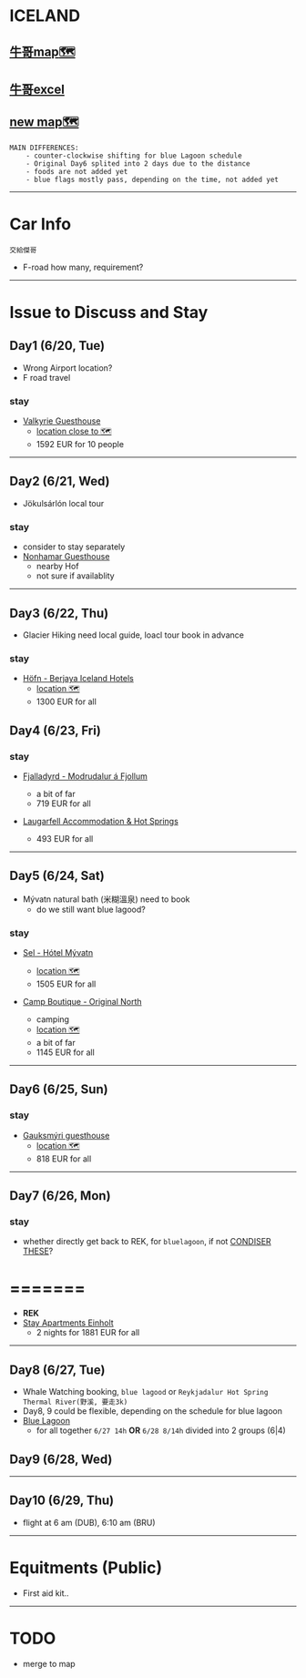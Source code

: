 # ICELAND
## [牛哥map:world_map:](https://www.google.com/maps/d/viewer?fbclid=IwAR1MKG8xziSJ_a0KEsVOUxWZ6nquPRWmRrTC1_N_v6tM7Hh9XKHiINk7mik&mid=1861fb8VNtdzUV8INnZp2Fh8MtJtnO0M&ll=64.1178366624364%2C-20.527383498523022&z=9)
## [牛哥excel](https://docs.google.com/spreadsheets/d/139xsVyPWRUAUWX7-xDadWW3uITqYF8A9CuvPU_sxrhQ/edit#gid=1673988949)

## [new map:world_map:](https://www.google.com/maps/d/viewer?mid=1qcq7Aeu2GPtIfjSlQowYe2i-LsXMQF0&ll=63.53205230000004%2C-19.51137060000001&z=10)
    MAIN DIFFERENCES:
        - counter-clockwise shifting for blue Lagoon schedule
        - Original Day6 splited into 2 days due to the distance
        - foods are not added yet
        - blue flags mostly pass, depending on the time, not added yet
        

---

# Car Info
 `交給傑哥`
  * F-road how many, requirement?

---
# Issue to Discuss and Stay


## Day1 (6/20, Tue)

- Wrong Airport location?
- F road travel

### stay

* [Valkyrie Guesthouse](https://www.airbnb.com/rooms/49110359?adults=9&location=Vik%2C%20Iceland&check_in=2023-06-20&check_out=2023-06-21&federated_search_id=cd0f3137-8be3-49f0-8890-4ed5d376d0b8&source_impression_id=p3_1678492080_sOOVqWSBDKtqy%2BlB)
    * [location close to :world_map:](https://www.google.com/maps/place/Seljalandsfoss/@63.6092574,-20.0252731,12.5z/data=!4m6!3m5!1s0x48d71eadc4d081ed:0x46b389d26b602e45!8m2!3d63.6155997!4d-19.9886113!16s%2Fg%2F1jkyvdkzf)
    * 1592 EUR for 10 people

---


## Day2 (6/21, Wed)
* Jökulsárlón local tour

### stay
* consider to stay separately
* [Nonhamar Guesthouse](https://www.tripadvisor.com/Hotel_Review-g612424-d2156200-Reviews-Nonhamar_Guesthouse-Vatnajokull_National_Park_East_Region.html)
    * nearby Hof
    * not sure if availablity


---

## Day3 (6/22, Thu)
* Glacier Hiking need local guide, loacl tour book in advance

### stay
* [Höfn - Berjaya Iceland Hotels](https://www.booking.com/hotel/is/hotel-edda-hofn.en-gb.html?aid=304142&label=gen173nr-1FCAEoggI46AdIM1gEaBWIAQGYAQm4AQfIAQzYAQHoAQH4AQyIAgGoAgO4AuqAr6AGwAIB0gIkNzY2M2ZmMmItYTA3MC00NDJmLThmNTEtOGY2YzY2NDRkYTk52AIG4AIB&sid=5e5c6123a3c77341c83890af980477d5&all_sr_blocks=54414601_363648061_2_2_0%2C54414601_363648061_2_2_0%2C54414601_363648061_2_2_0%2C54414601_363648061_2_2_0%2C54414601_363648061_2_2_0;checkin=2023-06-22;checkout=2023-06-23;dest_id=-2646664;dest_type=city;dist=0;group_adults=10;group_children=0;hapos=1;highlighted_blocks=54414601_363648061_2_2_0%2C54414601_363648061_2_2_0%2C54414601_363648061_2_2_0%2C54414601_363648061_2_2_0%2C54414601_363648061_2_2_0;hpos=1;matching_block_id=54414601_363648061_2_2_0;no_rooms=1;req_adults=10;req_children=0;room1=A%2CA%2CA%2CA%2CA%2CA%2CA%2CA%2CA%2CA;sb_price_type=total;sr_order=popularity;sr_pri_blocks=54414601_363648061_2_2_0__26000%2C54414601_363648061_2_2_0__26000%2C54414601_363648061_2_2_0__26000%2C54414601_363648061_2_2_0__26000%2C54414601_363648061_2_2_0__26000;srepoch=1678494009;srpvid=ab4f025c0f130189;type=total;ucfs=1&#map_closed)
    * [location :world_map:](https://www.google.be/maps/place/R%C3%A1narsl%C3%B3%C3%B0+3,+780+H%C3%B6fn+%C3%AD+Hornafir%C3%B0i,+Iceland/@64.2495722,-15.2096145,17z/data=!3m1!4b1!4m6!3m5!1s0x48cfac5a7911f66b:0x8195ca36bc916304!8m2!3d64.2495699!4d-15.2074258!16s%2Fg%2F11pysbg66c?hl=en-GB)
    * 1300 EUR for all


## Day4 (6/23, Fri)

### stay

* [Fjalladyrd - Modrudalur á Fjollum](https://www.booking.com/hotel/is/fjalladyrd-modrudalur-a-fjollum.en-gb.html?aid=304142&label=gen173nr-1FCAEoggI46AdIM1gEaBWIAQGYAQm4AQfIAQzYAQHoAQH4AQyIAgGoAgO4AuqAr6AGwAIB0gIkNzY2M2ZmMmItYTA3MC00NDJmLThmNTEtOGY2YzY2NDRkYTk52AIG4AIB&sid=5e5c6123a3c77341c83890af980477d5&atlas_src=hp_iw_btn&checkin=2023-06-23&checkout=2023-06-24&dist=0&group_adults=10&group_children=0&no_rooms=1&room1=A%2CA%2CA%2CA%2CA%2CA%2CA%2CA%2CA%2CA&sb_price_type=total&srepoch=1678495164&srpvid=a071047906540250&type=total&)
    * a bit of far
    * 719 EUR for all

* [Laugarfell Accommodation & Hot Springs](https://www.booking.com/hotel/is/laugarfell-highland-hostel.en-gb.html?aid=304142&label=gen173nr-1FCAEoggI46AdIM1gEaBWIAQGYAQm4AQfIAQzYAQHoAQH4AQyIAgGoAgO4AuqAr6AGwAIB0gIkNzY2M2ZmMmItYTA3MC00NDJmLThmNTEtOGY2YzY2NDRkYTk52AIG4AIB&sid=5e5c6123a3c77341c83890af980477d5&atlas_src=hp_iw_btn&checkin=2023-06-23&checkout=2023-06-24&dist=0&group_adults=10&group_children=0&no_rooms=1&room1=A%2CA%2CA%2CA%2CA%2CA%2CA%2CA%2CA%2CA&sb_price_type=total&srepoch=1678495453&srpvid=a071047906540250&type=total&)
    * 493 EUR for all


---

## Day5 (6/24, Sat)

* Mývatn natural bath (米糊溫泉) need to book
    * do we still want blue lagood?

### stay
* [Sel - Hótel Mývatn](https://www.booking.com/hotel/is/sel-ha3tel-ma1-2vatn.en-gb.html?aid=304142&label=gen173nr-1FCAEoggI46AdIM1gEaBWIAQGYAQm4AQfIAQzYAQHoAQH4AQyIAgGoAgO4AuqAr6AGwAIB0gIkNzY2M2ZmMmItYTA3MC00NDJmLThmNTEtOGY2YzY2NDRkYTk52AIG4AIB&sid=5e5c6123a3c77341c83890af980477d5&all_sr_blocks=36851304_361082417_0_41_0%2C36851304_361082417_0_41_0%2C36851305_361082417_0_41_0%2C36851305_361082417_0_41_0;checkin=2023-06-24;checkout=2023-06-25;dest_id=-2651762;dest_type=city;dist=0;group_adults=10;group_children=0;hapos=2;highlighted_blocks=36851304_361082417_0_41_0%2C36851304_361082417_0_41_0%2C36851305_361082417_0_41_0%2C36851305_361082417_0_41_0;hpos=2;matching_block_id=36851304_361082417_0_41_0;no_rooms=1;req_adults=10;req_children=0;room1=A%2CA%2CA%2CA%2CA%2CA%2CA%2CA%2CA%2CA;sb_price_type=total;sr_order=popularity;sr_pri_blocks=36851304_361082417_0_41_0__40140%2C36851304_361082417_0_41_0__40140%2C36851305_361082417_0_41_0__35106%2C36851305_361082417_0_41_0__35106;srepoch=1678495731;srpvid=b3c905b9315f0252;type=total;ucfs=1&#map_closed)
    * [location :world_map:](https://www.google.be/maps/search/Sk%C3%BAtusta%C3%B0ir+,+660+Myvatn,+Iceland+/@65.6128781,-17.0137663,12z/data=!3m1!4b1?hl=en-GB)
    * 1505 EUR for all

* [Camp Boutique - Original North](https://www.booking.com/hotel/is/camp-boutique-original-north.en-gb.html?aid=304142&label=gen173nr-1FCAEoggI46AdIM1gEaBWIAQGYAQm4AQfIAQzYAQHoAQH4AQyIAgGoAgO4AuqAr6AGwAIB0gIkNzY2M2ZmMmItYTA3MC00NDJmLThmNTEtOGY2YzY2NDRkYTk52AIG4AIB&sid=5e5c6123a3c77341c83890af980477d5&atlas_src=sr_iw_btn;checkin=2023-06-24;checkout=2023-06-25;dest_id=-2651762;dest_type=city;dist=0;group_adults=10;group_children=0;highlighted_blocks=445635301_345967434_2_2_0;no_rooms=1;room1=A%2CA%2CA%2CA%2CA%2CA%2CA%2CA%2CA%2CA;sb_price_type=total;type=total;ucfs=1&)
    * camping
    * [location :world_map:](https://www.google.be/maps/place/Originalnorth+Iceland/@65.799372,-17.5066155,17z/data=!3m1!4b1!4m9!3m8!1s0x48cd7b9311f53b29:0x4ca24e54a41e703a!5m2!4m1!1i2!8m2!3d65.7993698!4d-17.5044268!16s%2Fg%2F11h3g4dw0x?hl=en-GB)
    * a bit of far
    * 1145 EUR for all
    
---

## Day6 (6/25, Sun)

### stay
* [Gauksmýri guesthouse](https://www.booking.com/hotel/is/sveitasetrid-gauksmyri.en-gb.html?aid=304142&label=gen173nr-1FCAEoggI46AdIM1gEaBWIAQGYAQm4AQfIAQzYAQHoAQH4AQyIAgGoAgO4AuqAr6AGwAIB0gIkNzY2M2ZmMmItYTA3MC00NDJmLThmNTEtOGY2YzY2NDRkYTk52AIG4AIB&sid=5e5c6123a3c77341c83890af980477d5&all_sr_blocks=795079402_339594077_3_1_0%2C795079402_339594077_3_1_0%2C795079401_339594077_2_1_0%2C795079401_339594077_2_1_0;checkin=2023-06-25;checkout=2023-06-26;dest_id=-2655831;dest_type=city;dist=0;group_adults=10;group_children=0;hapos=1;highlighted_blocks=795079402_339594077_3_1_0%2C795079402_339594077_3_1_0%2C795079401_339594077_2_1_0%2C795079401_339594077_2_1_0;hpos=1;matching_block_id=795079402_339594077_3_1_0;no_rooms=1;req_adults=10;req_children=0;room1=A%2CA%2CA%2CA%2CA%2CA%2CA%2CA%2CA%2CA;sb_price_type=total;sr_order=popularity;sr_pri_blocks=795079402_339594077_3_1_0__23800%2C795079402_339594077_3_1_0__23800%2C795079401_339594077_2_1_0__17100%2C795079401_339594077_2_1_0__17100;srepoch=1678527916;srpvid=b7cb44952aa400f9;type=total;ucfs=1&#map_closed)
    * [location :world_map:](https://www.google.be/maps/place/Gauksmyri/@65.3476173,-20.8136734,15.35z/data=!4m9!3m8!1s0x4f2cc0fd454ab99f:0xfe6a75c0ee6258ad!5m2!4m1!1i2!8m2!3d65.3478873!4d-20.8065606!16s%2Fg%2F1hc1qpyzf?hl=en-GB)
    * 818 EUR for all
    
---

## Day7 (6/26, Mon)

### stay

* whether directly get back to REK, for `bluelagoon`, if not [CONDISER THESE](https://www.airbnb.com/s/V%C3%AD%C3%B0idalstunga--Iceland/homes?flexible_trip_lengths%5B%5D=one_week&query=V%C3%AD%C3%B0idalstunga%2C%20Iceland&place_id=ChIJ521V1YN900gRl_iA5vALfbs&refinement_paths%5B%5D=%2Fhomes&tab_id=home_tab&date_picker_type=calendar&checkin=2023-06-26&checkout=2023-06-27&source=structured_search_input_header&search_type=user_map_move&price_filter_input_type=0&price_filter_num_nights=1&adults=10&ne_lat=65.27797418676786&ne_lng=-22.064756875760963&sw_lat=64.38804376561329&sw_lng=-24.020323282010963&zoom=9&search_by_map=true)?

# =======

* **REK**
* [Stay Apartments Einholt](https://www.booking.com/hotel/is/einholt-guesthouse.en-gb.html?aid=304142&label=gen173nr-1FCAEoggI46AdIM1gEaGmIAQGYAQm4AQfIAQzYAQHoAQH4AQyIAgGoAgO4AtSPr6AGwAIB0gIkMzBlNWMxMGMtNGRjNy00ZDdmLWI0NjItNTIxZjY4MWJiYjhi2AIG4AIB&sid=7131ad49f8407085017046af211c0703&all_sr_blocks=9851806_237307193_8_0_0%2C9851807_237307193_0_0_0&checkin=2023-06-26&checkout=2023-06-28&dest_id=-2651804&dest_type=city&dist=0&group_adults=10&group_children=0&hapos=3&highlighted_blocks=9851806_237307193_8_0_0%2C9851807_237307193_0_0_0&hpos=3&matching_block_id=9851806_237307193_8_0_0&nflt=roomfacility%3D999&no_rooms=4&req_adults=10&req_children=0&room1=A%2CA&room2=A%2CA&room3=A%2CA%2CA&room4=A%2CA%2CA&sb_price_type=total&sr_order=class_asc&sr_pri_blocks=9851806_237307193_8_0_0__123081%2C9851807_237307193_0_0_0__50272&srepoch=1678496826&srpvid=0a2707b6f71701ab&type=total&ucfs=1&activeTab=main)
    * 2 nights for 1881 EUR for all




---
## Day8 (6/27, Tue)


* Whale Watching booking, `blue lagood` or `Reykjadalur Hot Spring Thermal River(野溪, 要走3k)`
* Day8, 9 could be flexible, depending on the schedule for blue lagoon
* [Blue Lagoon](https://www.bluelagoon.com/book/packages)
    * for all together `6/27 14h` **OR** `6/28 8/14h` divided into 2 groups (6|4) 

## Day9 (6/28, Wed)

---

## Day10 (6/29, Thu)
* flight at 6 am (DUB), 6:10 am (BRU)

---

# Equitments (Public)

* First aid kit..

---

# TODO 

* merge to map
